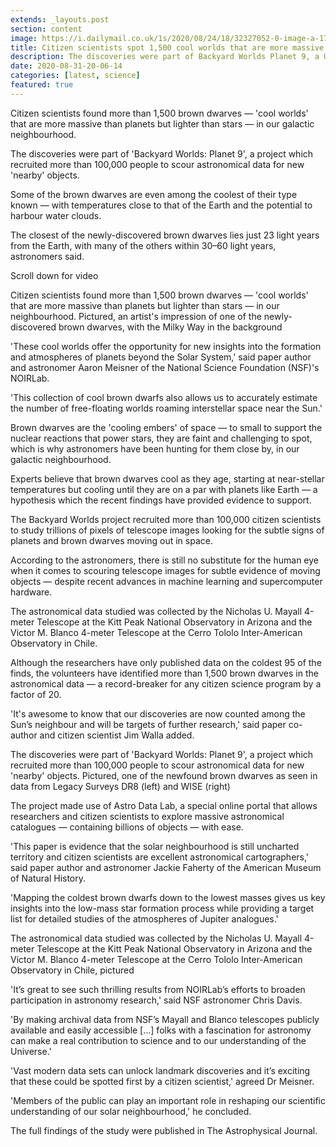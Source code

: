 ```yaml
---
extends: _layouts.post
section: content
image: https://i.dailymail.co.uk/1s/2020/08/24/18/32327052-0-image-a-17_1598290444541.jpg 
title: Citizen scientists spot 1,500 cool worlds that are more massive than planets but lighter than stars 
description: The discoveries were part of Backyard Worlds Planet 9, a US project which recruited more than 100,000 people to scour astronomical data for new nearby objects. 
date: 2020-08-31-20-06-14 
categories: [latest, science] 
featured: true 
--- 
```

Citizen scientists found more than 1,500 brown dwarves — 'cool worlds' that are more massive than planets but lighter than stars — in our galactic neighbourhood.

The discoveries were part of 'Backyard Worlds: Planet 9', a project which recruited more than 100,000 people to scour astronomical data for new 'nearby' objects.

Some of the brown dwarves are even among the coolest of their type known — with temperatures close to that of the Earth and the potential to harbour water clouds.

The closest of the newly-discovered brown dwarves lies just 23 light years from the Earth, with many of the others within 30–60 light years, astronomers said.

Scroll down for video 

Citizen scientists found more than 1,500 brown dwarves — 'cool worlds' that are more massive than planets but lighter than stars — in our neighbourhood. Pictured, an artist's impression of one of the newly-discovered brown dwarves, with the Milky Way in the background

'These cool worlds offer the opportunity for new insights into the formation and atmospheres of planets beyond the Solar System,' said paper author and astronomer Aaron Meisner of the National Science Foundation (NSF)'s NOIRLab.

'This collection of cool brown dwarfs also allows us to accurately estimate the number of free-floating worlds roaming interstellar space near the Sun.'

Brown dwarves are the 'cooling embers' of space — to small to support the nuclear reactions that power stars, they are faint and challenging to spot, which is why astronomers have been hunting for them close by, in our galactic neighbourhood.

Experts believe that brown dwarves cool as they age, starting at near-stellar temperatures but cooling until they are on a par with planets like Earth — a hypothesis which the recent findings have provided evidence to support.

The Backyard Worlds project recruited more than 100,000 citizen scientists to study trillions of pixels of telescope images looking for the subtle signs of planets and brown dwarves moving out in space.

According to the astronomers, there is still no substitute for the human eye when it comes to scouring telescope images for subtle evidence of moving objects — despite recent advances in machine learning and supercomputer hardware. 

The astronomical data studied was collected by the Nicholas U. Mayall 4-meter Telescope at the Kitt Peak National Observatory in Arizona and the Victor M. Blanco 4-meter Telescope at the Cerro Tololo Inter-American Observatory in Chile.

Although the researchers have only published data on the coldest 95 of the finds, the volunteers have identified more than 1,500 brown dwarves in the astronomical data — a record-breaker for any citizen science program by a factor of 20.

'It's awesome to know that our discoveries are now counted among the Sun’s neighbour and will be targets of further research,' said paper co-author and citizen scientist Jim Walla added.

The discoveries were part of 'Backyard Worlds: Planet 9', a project which recruited more than 100,000 people to scour astronomical data for new 'nearby' objects. Pictured, one of the newfound brown dwarves as seen in data from Legacy Surveys DR8 (left) and WISE (right)

The project made use of Astro Data Lab, a special online portal that allows researchers and citizen scientists to explore massive astronomical catalogues — containing billions of objects — with ease.

'This paper is evidence that the solar neighbourhood is still uncharted territory and citizen scientists are excellent astronomical cartographers,' said paper author and astronomer Jackie Faherty of the American Museum of Natural History.

'Mapping the coldest brown dwarfs down to the lowest masses gives us key insights into the low-mass star formation process while providing a target list for detailed studies of the atmospheres of Jupiter analogues.'

The astronomical data studied was collected by the Nicholas U. Mayall 4-meter Telescope at the Kitt Peak National Observatory in Arizona and the Victor M. Blanco 4-meter Telescope at the Cerro Tololo Inter-American Observatory in Chile, pictured

'It’s great to see such thrilling results from NOIRLab’s efforts to broaden participation in astronomy research,' said NSF astronomer Chris Davis.

'By making archival data from NSF’s Mayall and Blanco telescopes publicly available and easily accessible [...] folks with a fascination for astronomy can make a real contribution to science and to our understanding of the Universe.'

'Vast modern data sets can unlock landmark discoveries and it’s exciting that these could be spotted first by a citizen scientist,' agreed Dr Meisner. 

'Members of the public can play an important role in reshaping our scientific understanding of our solar neighbourhood,' he concluded.

The full findings of the study were published in The Astrophysical Journal.

